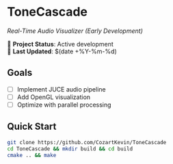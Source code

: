 # ToneCascade  
*Real-Time Audio Visualizer (Early Development)*  

🚧 **Project Status**: Active development  
📅 **Last Updated**: $(date +%Y-%m-%d)  

## Goals  
- [ ] Implement JUCE audio pipeline  
- [ ] Add OpenGL visualization  
- [ ] Optimize with parallel processing  

## Quick Start  
```bash  
git clone https://github.com/CozartKevin/ToneCascade  
cd ToneCascade && mkdir build && cd build  
cmake .. && make  